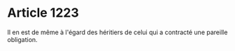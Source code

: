 # Article 1223

Il en est de même à l'égard des héritiers de celui qui a contracté une pareille obligation.